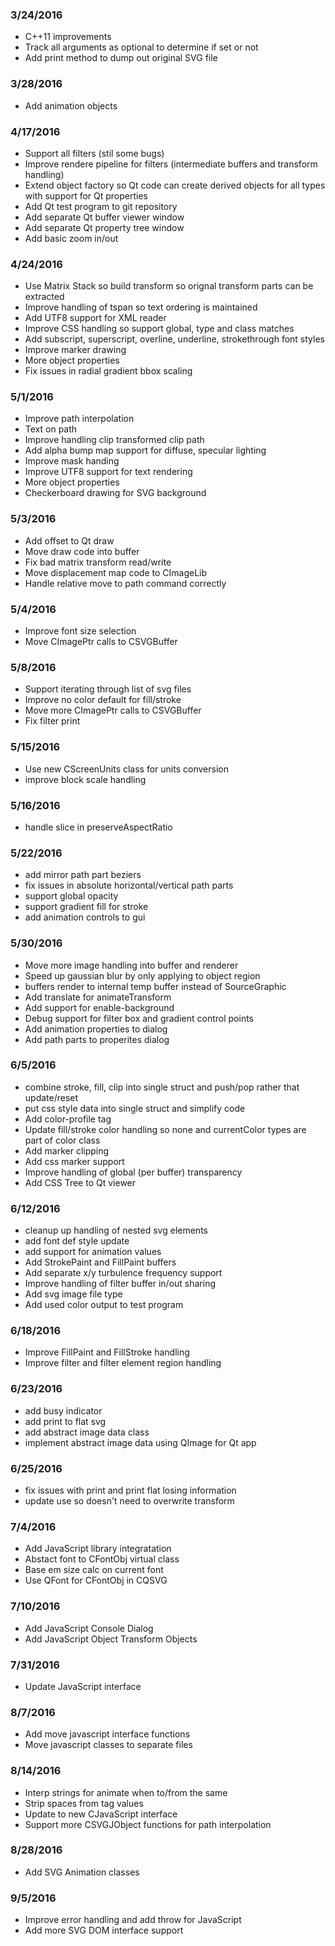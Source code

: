 ### 3/24/2016
 + C++11 improvements
 + Track all arguments as optional to determine if set or not
 + Add print method to dump out original SVG file

### 3/28/2016
 + Add animation objects

### 4/17/2016
 + Support all filters (stil some bugs)
 + Improve rendere pipeline for filters (intermediate buffers and transform handling)
 + Extend object factory so Qt code can create derived objects for all types with support for Qt properties
 + Add Qt test program to git repository
 + Add separate Qt buffer viewer window
 + Add separate Qt property tree window
 + Add basic zoom in/out

### 4/24/2016
 + Use Matrix Stack so build transform so orignal transform parts can be extracted
 + Improve handling of tspan so text ordering is maintained
 + Add UTF8 support for XML reader
 + Improve CSS handling so support global, type and class matches
 + Add subscript, superscript, overline, underline, strokethrough font styles
 + Improve marker drawing
 + More object properties
 + Fix issues in radial gradient bbox scaling

### 5/1/2016
 + Improve path interpolation
 + Text on path
 + Improve handling clip transformed clip path
 + Add alpha bump map support for diffuse, specular lighting
 + Improve mask handing
 + Improve UTF8 support for text rendering
 + More object properties
 + Checkerboard drawing for SVG background

### 5/3/2016
 + Add offset to Qt draw
 + Move draw code into buffer
 + Fix bad matrix transform read/write
 + Move displacement map code to CImageLib
 + Handle relative move to path command correctly

### 5/4/2016
 + Improve font size selection
 + Move CImagePtr calls to CSVGBuffer

### 5/8/2016
 + Support iterating through list of svg files
 + Improve no color default for fill/stroke
 + Move more CImagePtr calls to CSVGBuffer
 + Fix filter print

### 5/15/2016
 + Use new CScreenUnits class for units conversion
 + improve block scale handling

### 5/16/2016
 + handle slice in preserveAspectRatio

### 5/22/2016
 + add mirror path part beziers
 + fix issues in absolute horizontal/vertical path parts
 + support global opacity
 + support gradient fill for stroke
 + add animation controls to gui

### 5/30/2016
 + Move more image handling into buffer and renderer
 + Speed up gaussian blur by only applying to object region
 + buffers render to internal temp buffer instead of SourceGraphic
 + Add translate for animateTransform
 + Add support for enable-background
 + Debug support for filter box and gradient control points
 + Add animation properties to dialog
 + Add path parts to properites dialog

### 6/5/2016
 + combine stroke, fill, clip into single struct and push/pop rather that update/reset
 + put css style data into single struct and simplify code
 + Add color-profile tag
 + Update fill/stroke color handling so none and currentColor types are part of color class
 + Add marker clipping
 + Add css marker support
 + Improve handling of global (per buffer) transparency
 + Add CSS Tree to Qt viewer

### 6/12/2016
 + cleanup up handling of nested svg elements
 + add font def style update
 + add support for animation values
 + Add StrokePaint and FillPaint buffers
 + Add separate x/y turbulence frequency support
 + Improve handling of filter buffer in/out sharing
 + Add svg image file type
 + Add used color output to test program

### 6/18/2016
 + Improve FillPaint and FillStroke handling
 + Improve filter and filter element region handling

### 6/23/2016
 + add busy indicator
 + add print to flat svg
 + add abstract image data class
 + implement abstract image data using QImage for Qt app

### 6/25/2016
 + fix issues with print and print flat losing information
 + update use so doesn't need to overwrite transform

### 7/4/2016
 + Add JavaScript library integratation
 + Abstact font to CFontObj virtual class
 + Base em size calc on current font
 + Use QFont for CFontObj in CQSVG

### 7/10/2016
 + Add JavaScript Console Dialog
 + Add JavaScript Object Transform Objects

### 7/31/2016
 + Update JavaScript interface

### 8/7/2016
 + Add move javascript interface functions
 + Move javascript classes to separate files

### 8/14/2016
 + Interp strings for animate when to/from the same
 + Strip spaces from tag values
 + Update to new CJavaScript interface
 + Support more CSVGJObject functions for path interpolation

### 8/28/2016
 + Add SVG Animation classes

### 9/5/2016
 + Improve error handling and add throw for JavaScript
 + Add more SVG DOM interface support
